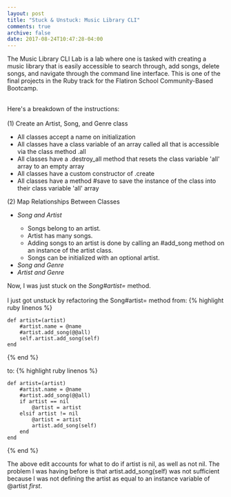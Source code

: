 ```yaml
---
layout: post
title: "Stuck & Unstuck: Music Library CLI"
comments: true
archive: false
date: 2017-08-24T10:47:28-04:00
---
```


The Music Library CLI Lab is a lab where one is tasked with creating  a music library that is easily accessible to search through, add songs, delete songs, and navigate through the command line interface. This is one of the final projects in the Ruby track for the Flatiron School Community-Based Bootcamp. <br><br>

Here's a breakdown of the instructions: <br><br>
(1) Create an Artist, Song, and Genre class
<ul>
	<li>All classes accept a name on initialization</li>
	<li>All classes have a class variable of an array called all that is accessible via the class method .all</li>
	<li>All classes have a .destroy_all method that resets the class variable 'all' array to an empty array</li>
	<li>All classes have a custom constructor of .create</li> 
	<li>All classes have a method #save to save the instance of the class into their class variable 'all' array</li>
</ul>

(2) Map Relationships Between Classes
<ul>
	<li><em>Song and Artist</em></li>
		<ul>
			<li>Songs belong to an artist.</li>
			<li>Artist has many songs.</li>
			<li>Adding songs to an artist is done by calling an #add_song method on an instance of the artist class.</li>
			<li>Songs can be initialized with an optional artist.</li>
		</ul>
	<li><em>Song and Genre</em></li>
	<li><em>Artist and Genre</em></li>
</ul>
Now, I was just stuck on the <em>Song#artist=</em> method. <br><br>
I just got unstuck by refactoring the Song#artist= method from: 
{% highlight ruby linenos %}

	def artist=(artist)
		#artist.name = @name
		#artist.add_song(@@all)
		self.artist.add_song(self)
	end 

{% end %}

to:
{% highlight ruby linenos %}

	def artist=(artist)
		#artist.name = @name
		#artist.add_song(@@all)
		if artist == nil
			@artist = artist
		elsif artist != nil
			@artist = artist
			artist.add_song(self)
		end
	end 

{% end %}

The above edit accounts for what to do if artist is nil, as well as not nil. The problem I was having before is that artist.add_song(self) was not sufficient because I was not defining the artist as equal to an instance variable of @artist <em>first</em>. 




